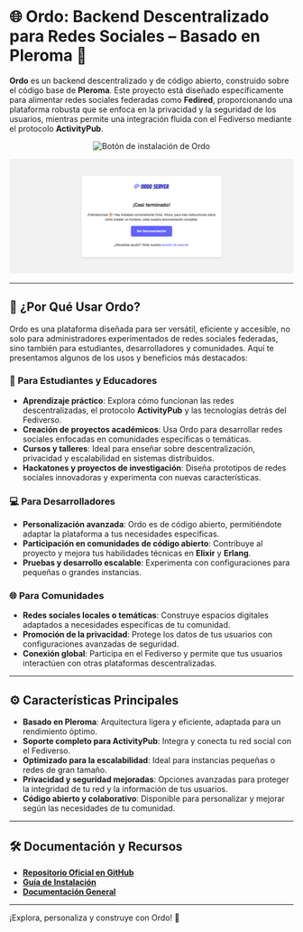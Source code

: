 
# 🌐 **Ordo: Backend Descentralizado para Redes Sociales – Basado en Pleroma** 🚀

**Ordo** es un backend descentralizado y de código abierto, construido sobre el código base de **Pleroma**. Este proyecto está diseñado específicamente para alimentar redes sociales federadas como **Fedired**, proporcionando una plataforma robusta que se enfoca en la privacidad y la seguridad de los usuarios, mientras permite una integración fluida con el Fediverso mediante el protocolo **ActivityPub**.

<p align="center">  
  <a href="https://docs.fedired.com/ordo/install.html" target="_blank" style="text-decoration: none;">  
    <img src="https://img.shields.io/badge/🔧%20Instalación%20Ordo-Iniciar-blue?style=for-the-badge" alt="Botón de instalación de Ordo"/>  
  </a>  
</p>

<div align="center">  
  <img src="./ordo.png" alt="Ordo Banner"/>  
</div>  

---

## 🚀 **¿Por Qué Usar Ordo?**

Ordo es una plataforma diseñada para ser versátil, eficiente y accesible, no solo para administradores experimentados de redes sociales federadas, sino también para estudiantes, desarrolladores y comunidades. Aquí te presentamos algunos de los usos y beneficios más destacados:

### **🌱 Para Estudiantes y Educadores**
- **Aprendizaje práctico**: Explora cómo funcionan las redes descentralizadas, el protocolo **ActivityPub** y las tecnologías detrás del Fediverso.
- **Creación de proyectos académicos**: Usa Ordo para desarrollar redes sociales enfocadas en comunidades específicas o temáticas.
- **Cursos y talleres**: Ideal para enseñar sobre descentralización, privacidad y escalabilidad en sistemas distribuidos.
- **Hackatones y proyectos de investigación**: Diseña prototipos de redes sociales innovadoras y experimenta con nuevas características.

### **💻 Para Desarrolladores**
- **Personalización avanzada**: Ordo es de código abierto, permitiéndote adaptar la plataforma a tus necesidades específicas.
- **Participación en comunidades de código abierto**: Contribuye al proyecto y mejora tus habilidades técnicas en **Elixir** y **Erlang**.
- **Pruebas y desarrollo escalable**: Experimenta con configuraciones para pequeñas o grandes instancias.

### **🌐 Para Comunidades**
- **Redes sociales locales o temáticas**: Construye espacios digitales adaptados a necesidades específicas de tu comunidad.
- **Promoción de la privacidad**: Protege los datos de tus usuarios con configuraciones avanzadas de seguridad.
- **Conexión global**: Participa en el Fediverso y permite que tus usuarios interactúen con otras plataformas descentralizadas.

---

## ⚙️ **Características Principales**

- **Basado en Pleroma**: Arquitectura ligera y eficiente, adaptada para un rendimiento óptimo.
- **Soporte completo para ActivityPub**: Integra y conecta tu red social con el Fediverso.
- **Optimizado para la escalabilidad**: Ideal para instancias pequeñas o redes de gran tamaño.
- **Privacidad y seguridad mejoradas**: Opciones avanzadas para proteger la integridad de tu red y la información de tus usuarios.
- **Código abierto y colaborativo**: Disponible para personalizar y mejorar según las necesidades de tu comunidad.

---

## 🛠️ **Documentación y Recursos**

- **[Repositorio Oficial en GitHub](https://github.com/fedired-dev/ordo)**  
- **[Guía de Instalación](https://docs.fedired.com/ordo/install.html)**  
- **[Documentación General](https://docs.fedired.com)**

---

¡Explora, personaliza y construye con Ordo! 🎉
